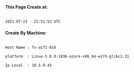 
   
#### This Page Create at:

```bash

2021-07-23 - 22:51:52 UTC

```

#### Create By Machine:

```bash

Host Name : fv-az71-816

platform  : Linux-5.8.0-1036-azure-x86_64-with-glibc2.31

Ip Local  : 10.1.0.45

```

